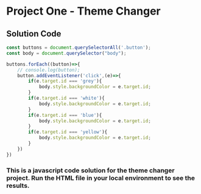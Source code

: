 # Project One - Theme Changer

## Solution Code

```javascript
const buttons = document.querySelectorAll('.button');
const body = document.querySelector("body");

buttons.forEach((button)=>{
    // console.log(button);
    button.addEventListener('click',(e)=>{
        if(e.target.id === 'grey'){
            body.style.backgroundColor = e.target.id;
        }
        if(e.target.id === 'white'){
            body.style.backgroundColor = e.target.id;
        }
        if(e.target.id === 'blue'){
            body.style.backgroundColor = e.target.id;
        }
        if(e.target.id === 'yellow'){
            body.style.backgroundColor = e.target.id;
        }
    })
})

```

### This is a javascript code solution for the theme changer project. Run the HTML file in your local environment to see the results.  

